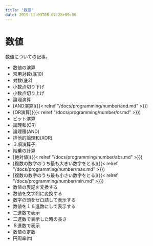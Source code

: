 ```yaml
---
title: "数値"
date: 2019-11-03T08:07:28+09:00
---
```


# 数値

数値についての記事。

- 数値の演算
 - 常用対数(底10)
 - 対数(底2)
 - 小数点切り下げ
 - 小数点切り上げ
 - 論理演算
  - [AND演算]({{< relref "/docs/programming/number/and.md" >}})
  - [OR演算]({{< relref "/docs/programming/number/or.md" >}})
 - ビット演算
  - 論理和(OR)
  - 論理積(AND)
  - 排他的論理和(XOR)
 - ３項演算子
 - 階乗の計算
 - [絶対値]({{< relref "/docs/programming/number/abs.md" >}})
 - [複数の数字のうち最も大きい数字をとる]({{< relref "/docs/programming/number/max.md" >}})
 - [複数の数字のうち最も小さい数字をとる]({{< relref "/docs/programming/number/min.md" >}})
- 数値の表記を変換する
 - 数値を文字列に変換する
 - 数字の頭をゼロ詰して表示する
 - 数値を１６進数にして表示する
 - 二進数で表示
 - 二進数で表示した時の長さ
 - ８進数で表示
- 数値の定数
 - 円周率(π)
